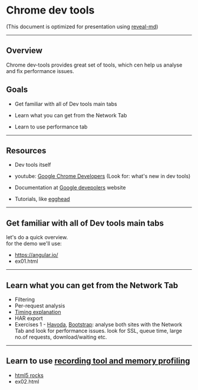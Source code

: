 # Chrome dev tools

(This document is optimized for presentation using [reveal-md](https://github.com/webpro/reveal-md))

---

## Overview
Chrome dev-tools provides great set of tools, which cen help us analyse and fix performance issues. 
## Goals
<!-- .element: class="fragment" -->
* Get familiar with all of Dev tools main tabs
<!-- .element: class="fragment" -->
* Learn what you can get from the Network Tab
<!-- .element: class="fragment" -->
* Learn to use performance tab
<!-- .element: class="fragment" -->

---

## Resources
* Dev tools itself
<!-- .element: class="fragment"-->
* youtube: <!-- .element: class="fragment"--> [Google Chrome Developers](https://www.youtube.com/user/ChromeDevelopers) (Look for: what's new in dev tools)

* Documentation at <!-- .element: class="fragment"--> [Google devepolers](https://developers.google.com/web/tools/chrome-devtools/) website

* Tutorials, like <!-- .element: class="fragment"--> [egghead](https://egghead.io/search?q=devtools)


---

## Get familiar with all of Dev tools main tabs
let's do a quick overview. <br/>
for the demo we'll use:
* https://angular.io/
* ex01.html

---

## Learn what you can get from the Network Tab
* Filtering
* Per-request analysis
* [Timing explanation](https://developers.google.com/web/tools/chrome-devtools/network-performance/reference#timing-explanation)
* HAR export
* Exercises 1 - <!-- .element: class="fragment"-->  [Havoda](http://www.havoda.org.il/),  [Bootstrap](https://getbootstrap.com/): analyse both sites with the Network Tab and look for performance issues.
look for SSL, queue time, large no.of requests, download/waiting etc.

---

## Learn to use [recording tool and memory profiling](https://developers.google.com/web/tools/chrome-devtools/evaluate-performance/reference)
* [html5 rocks](https://www.html5rocks.com/en/)
* ex02.html
